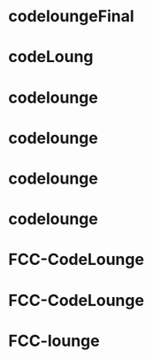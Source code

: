 # codeloungeFinal
# codeLoung
# codelounge
# codelounge
# codelounge
# codelounge
# FCC-CodeLounge
# FCC-CodeLounge
# FCC-lounge
